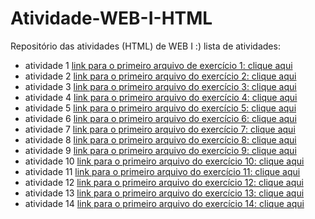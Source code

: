 # Atividade-WEB-I-HTML
Repositório das atividades (HTML) de WEB I :)
 lista de atividades:
 - atividade 1 [link para o primeiro arquivo de exercício 1: clique aqui](Atividade1.html)
 - atividade 2 [link para o primeiro arquivo do exercício 2: clique aqui](questão2.html)
 - atividade 3 [link para o primeiro arquivo do exercício 3: clique aqui](Atividade3.html)
 - atividade 4 [link para o primeiro arquivo do exercício 4: clique aqui](Atividade4.html)
 - atividade 5 [link para o primeiro arquivo do exercício 5: clique aqui](Atividade5.html)
 - atividade 6 [link para o primeiro arquivo do exercício 6: clique aqui](Atividade6.html)
 - atividade 7 [link para o primeiro arquivo do exercício 7: clique aqui](Atividade7.html)
 - atividade 8 [link para o primeiro arquivo do exercício 8: clique aqui](Atividade8.html)
 - atividade 9 [link para o primeiro arquivo do exercício 9: clique aqui](Atividade9.html)
 - atividade 10 [link para o primeiro arquivo do exercício 10: clique aqui](Atividade10.html)
 - atividade 11 [link para o primeiro arquivo do exercício 11: clique aqui](Atividade11.html)
 - atividade 12 [link para o primeiro arquivo do exercício 12: clique aqui](Atividade12.html)
 - atividade 13 [link para o primeiro arquivo do exercício 13: clique aqui](Atividade13.html)
 - atividade 14 [link para o primeiro arquivo do exercício 14: clique aqui](Atividade14.html)
 
 
 
